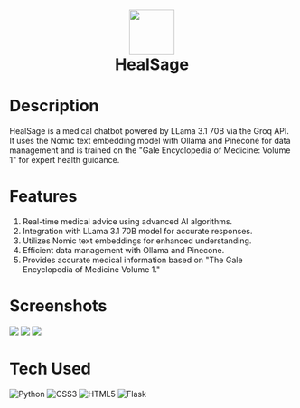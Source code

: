 <div align="center">
      <h1> <img src="https://i.imghippo.com/files/Adqif1726439866.jpg" width="80px"><br/>HealSage</h1>
     </div>


# Description
HealSage is a medical chatbot powered by LLama 3.1 70B via the Groq API. It uses the Nomic text embedding model with Ollama and Pinecone for data management and is trained on the "Gale Encyclopedia of Medicine: Volume 1" for expert health guidance.

# Features
1. Real-time medical advice using advanced AI algorithms.
2. Integration with LLama 3.1 70B model for accurate responses.
3. Utilizes Nomic text embeddings for enhanced understanding.
4. Efficient data management with Ollama and Pinecone.
5. Provides accurate medical information based on "The Gale Encyclopedia of Medicine Volume 1."
# Screenshots
 <img src="https://i.imghippo.com/files/8PR941726442139.png"> <img src="https://i.imghippo.com/files/0Vcwe1726442113.png"> <img src="https://i.imghippo.com/files/2WICs1726442228.png">
# Tech Used
 ![Python](https://img.shields.io/badge/python-3670A0?style=for-the-badge&logo=python&logoColor=ffdd54) ![CSS3](https://img.shields.io/badge/css3-%231572B6.svg?style=for-the-badge&logo=css3&logoColor=white) ![HTML5](https://img.shields.io/badge/html5-%23E34F26.svg?style=for-the-badge&logo=html5&logoColor=white) ![Flask](https://img.shields.io/badge/flask-%23000.svg?style=for-the-badge&logo=flask&logoColor=white)
      

      

    